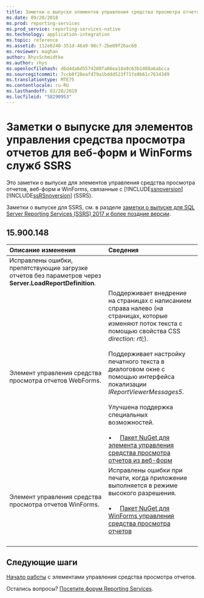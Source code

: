 ```yaml
---
title: Заметки о выпуске элементов управления средства просмотра отчетов SSRS
ms.date: 09/20/2018
ms.prod: reporting-services
ms.prod_service: reporting-services-native
ms.technology: application-integration
ms.topic: reference
ms.assetid: 112e0240-351d-46a9-98c7-2be09f26ac60
ms.reviewer: maghan
author: RhysSchmidtke
ms.author: rhys
ms.openlocfilehash: d6d4da6d5574288fa66ea18a9c63b1488a6abcca
ms.sourcegitcommit: 7ccb8f28eafd79a1bddd523f71fe8b61c7634349
ms.translationtype: MTE75
ms.contentlocale: ru-RU
ms.lasthandoff: 03/20/2019
ms.locfileid: "58290953"
---
```

# <a name="release-notes-for-the-report-viewer-controls-for-webforms-and-winforms-of-ssrs"></a>Заметки о выпуске для элементов управления средства просмотра отчетов для веб-форм и WinForms служб SSRS

Это заметки о выпуске для элементов управления средства просмотра отчетов, веб-форм и WinForms, связанные с [!INCLUDE[ssnoversion](../../includes/ssnoversion-md.md)] [!INCLUDE[ssRSnoversion](../../includes/ssrsnoversion-md.md)] (SSRS).

Заметки о выпуске для SSRS, см. в разделе [заметки о выпуске для SQL Server Reporting Services (SSRS) 2017 и более поздние версии](../release-notes-reporting-services.md).

## <a name="15900148"></a>15.900.148

| Описание изменения | Сведения |
| :----------------- | :------ |
| Исправлены ошибки, препятствующие загрузке отчетов без параметров через **Server.LoadReportDefinition**. | &nbsp; |
| Элемент управления средства просмотра отчетов WebForms. | Поддерживает внедрение на страницах с написанием справа налево (на страницах, которые изменяют поток текста с помощью свойства CSS *direction: rtl;*).<br/><br/>Поддерживает настройку печатного текста в диалоговом окне с помощью интерфейса локализации *IReportViewerMessages5*.<br/><br/>Улучшена поддержка специальных возможностей.<br/><br/>&bull; &nbsp; &nbsp; [Пакет NuGet для элемента управления средства просмотра отчетов из веб-форм](https://www.nuget.org/packages/Microsoft.ReportingServices.ReportViewerControl.Webforms/150.900.148) |
| Элемент управления средства просмотра отчетов WinForms. | Исправлены ошибки при печати, когда приложение выполняется в режиме высокого разрешения.<br/><br/>&bull; &nbsp; &nbsp; [Пакет NuGet для WinForms управления средства просмотра отчетов](https://www.nuget.org/packages/Microsoft.ReportingServices.ReportViewerControl.Winforms/150.900.148) |
| &nbsp; | &nbsp; |

## <a name="next-steps"></a>Следующие шаги

[Начало работы](integrating-reporting-services-using-reportviewer-controls-get-started.md) с элементами управления средства просмотра отчетов.

Остались вопросы? [Посетите форум Reporting Services](https://go.microsoft.com/fwlink/?LinkId=620231).
